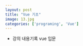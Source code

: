 ```yaml
---
layout: post
title: "Vue 기초"
image: 13.jpg
categories: ['programing', 'Vue']
---
```

* 강의 내용기록
vue 입문